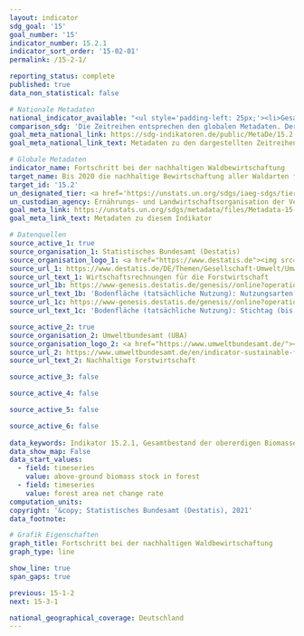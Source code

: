 ```yaml
---
layout: indicator    
sdg_goal: '15'    
goal_number: '15'    
indicator_number: 15.2.1    
indicator_sort_order: '15-02-01'    
permalink: /15-2-1/    

reporting_status: complete    
published: true    
data_non_statistical: false    

# Nationale Metadaten    
national_indicator_available: "<ul style='padding-left: 25px;'><li>Gesamtbestand der obererdigen Biomasse in Wäldern</li> <li> Waldfläche in Schutzgebieten</li> <li> Jährliche Veränderung der Waldfläche</li> <li> Waldflächen mit einem unabhängig geprüften Wald-Management-System</li></ul>"    
comparison_sdg: 'Die Zeitreihen entsprechen den globalen Metadaten. Der Subindikator "Proportion of forest area under a long term forest management plan" ist nicht darstellbar.'    
goal_meta_national_link: https://sdg-indikatoren.de/public/MetaDe/15.2.1.pdf    
goal_meta_national_link_text: Metadaten zu den dargestellten Zeitreihen    

# Globale Metadaten    
indicator_name: Fortschritt bei der nachhaltigen Waldbewirtschaftung    
target_name: Bis 2020 die nachhaltige Bewirtschaftung aller Waldarten fördern, die Entwaldung beenden, geschädigte Wälder wiederherstellen und die Aufforstung und Wiederaufforstung weltweit beträchtlich erhöhen    
target_id: '15.2'    
un_designated_tier: <a href='https://unstats.un.org/sdgs/iaeg-sdgs/tier-classification/' title='Klicken Sie hier um weitere Informationen zur UN-Tier-Klassifikation zu erhalten.'  target='_blank'>Tier I</a>    
un_custodian_agency: Ernährungs- und Landwirtschaftsorganisation der Vereinten Nationen (FAO)    
goal_meta_link: https://unstats.un.org/sdgs/metadata/files/Metadata-15-02-01.pdf    
goal_meta_link_text: Metadaten zu diesem Indikator        

# Datenquellen
source_active_1: true
source_organisation_1: Statistisches Bundesamt (Destatis)
source_organisation_logo_1: <a href="https://www.destatis.de"><img src="https://g205sdgs.github.io/sdg-indicators/public/OrgImgDe/destatis.png" alt="Logo destatis" style="height:60px; width:148px"/></a>
source_url_1: https://www.destatis.de/DE/Themen/Gesellschaft-Umwelt/Umwelt/Publikationen/Querschnitt-Sonstiges/waldgesamtrechnung-tabellenband-5852102167004.html
source_url_text_1: Wirtschaftsrechnungen für die Forstwirtschaft
source_url_1b: https://www-genesis.destatis.de/genesis//online?operation=table&code=33111-0001&bypass=true&language=de
source_url_text_1b: 'Bodenfläche (tatsächliche Nutzung): Nutzungsarten – GENESIS online 33111-0001'
source_url_1c: https://www-genesis.destatis.de/genesis//online?operation=table&code=33111-0003&bypass=true&language=de
source_url_text_1c: 'Bodenfläche (tatsächliche Nutzung): Stichtag (bis 31.12.2015), Nutzungsarten – GENESIS online 33111-0003'

source_active_2: true
source_organisation_2: Umweltbundesamt (UBA)
source_organisation_logo_2: <a href="https://www.umweltbundesamt.de/"><img src="https://g205sdgs.github.io/sdg-indicators/public/OrgImgDe/uba.png" alt="Logo uba" style="height:60px; width:148px"/></a>
source_url_2: https://www.umweltbundesamt.de/en/indicator-sustainable-forestry
source_url_text_2: Nachhaltige Forstwirtschaft

source_active_3: false

source_active_4: false

source_active_5: false

source_active_6: false
    
data_keywords: Indikator 15.2.1, Gesamtbestand der obererdigen Biomasse in Wäldern, Waldfläche in Schutzgebieten, Jährliche Veränderung der Waldfläche, Waldflächen mit einem unabhängig geprüften Wald-Management-System, Ernährungs- und Landwirtschaftsorganisation der Vereinten Nationen (FAO)    
data_show_map: False    
data_start_values: 
  - field: timeseries
    value: above-ground biomass stock in forest
  - field: timeseries
    value: forest area net change rate    
computation_units:     
copyright: '&copy; Statistisches Bundesamt (Destatis), 2021'    
data_footnote:     

# Grafik Eigenschaften    
graph_title: Fortschritt bei der nachhaltigen Waldbewirtschaftung    
graph_type: line    

show_line: true
span_gaps: true    

previous: 15-1-2    
next: 15-3-1    

national_geographical_coverage: Deutschland    
---
```


<span></span>